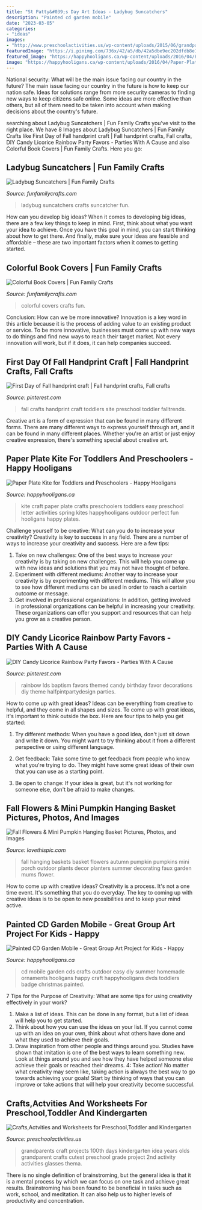 ```yaml
---
title: "St Patty&#039;s Day Art Ideas - Ladybug Suncatchers"
description: "Painted cd garden mobile"
date: "2023-03-05"
categories:
- "ideas"
images:
- "http://www.preschoolactivities.us/wp-content/uploads/2015/06/grandparents-day-craft-idea-for-kids-6.jpg"
featuredImage: "https://i.pinimg.com/736x/42/a5/db/42a5dbe9ec202dfdb8e16124b828a6d5.jpg"
featured_image: "https://happyhooligans.ca/wp-content/uploads/2016/04/Paper-Plate-Kite-craft-Happy-Hooligans-.jpg"
image: "https://happyhooligans.ca/wp-content/uploads/2016/04/Paper-Plate-Kite-craft-Happy-Hooligans-.jpg"
---
```



National security: What will be the main issue facing our country in the future?
The main issue facing our country in the future is how to keep our nation safe. Ideas for solutions range from more security cameras to finding new ways to keep citizens safe online. Some ideas are more effective than others, but all of them need to be taken into account when making decisions about the country's future.

	

		
searching about Ladybug Suncatchers | Fun Family Crafts you've visit to the right place. We have 8 Images about Ladybug Suncatchers | Fun Family Crafts like First Day of Fall handprint craft | Fall handprint crafts, Fall crafts, DIY Candy Licorice Rainbow Party Favors - Parties With A Cause and also Colorful Book Covers | Fun Family Crafts. Here you go:
		
    
## Ladybug Suncatchers | Fun Family Crafts

<img loading=lazy src="https://funfamilycrafts.com/wp-content/uploads/2017/02/ladybug-suncatcher.jpg" onerror="this.onerror=null;this.src='https://tse1.mm.bing.net/th?id=OIP.1-dLNaXmmRdWP98g0PWSwwHaJ4&amp;pid=15.1';" alt="Ladybug Suncatchers | Fun Family Crafts">

_Source: funfamilycrafts.com_

>ladybug suncatchers crafts suncatcher fun. 

	

How can you develop big ideas?
When it comes to developing big ideas, there are a few key things to keep in mind. First, think about what you want your idea to achieve. Once you have this goal in mind, you can start thinking about how to get there. And finally, make sure your ideas are feasible and affordable – these are two important factors when it comes to getting started.

    
## Colorful Book Covers | Fun Family Crafts

<img loading=lazy src="https://funfamilycrafts.com/wp-content/uploads/2012/08/bookcover19-600x448.jpeg" onerror="this.onerror=null;this.src='https://tse2.mm.bing.net/th?id=OIP.wcHfsBaGOTFndFLz1CMOEgHaFh&amp;pid=15.1';" alt="Colorful Book Covers | Fun Family Crafts">

_Source: funfamilycrafts.com_

>colorful covers crafts fun. 

	

Conclusion: How can we be more innovative?
Innovation is a key word in this article because it is the process of adding value to an existing product or service. To be more innovative, businesses must come up with new ways to do things and find new ways to reach their target market. Not every innovation will work, but if it does, it can help companies succeed.

    
## First Day Of Fall Handprint Craft | Fall Handprint Crafts, Fall Crafts

<img loading=lazy src="https://i.pinimg.com/736x/42/a5/db/42a5dbe9ec202dfdb8e16124b828a6d5.jpg" onerror="this.onerror=null;this.src='https://tse3.mm.bing.net/th?id=OIP.ff6CKdhx3t1GirXagVIE-AHaLH&amp;pid=15.1';" alt="First Day of Fall handprint craft | Fall handprint crafts, Fall crafts">

_Source: pinterest.com_

>fall crafts handprint craft toddlers site preschool toddler falltrends. 

	

Creative art is a form of expression that can be found in many different forms. There are many different ways to express yourself through art, and it can be found in many different places. Whether you're an artist or just enjoy creative expression, there's something special about creative art.

    
## Paper Plate Kite For Toddlers And Preschoolers - Happy Hooligans

<img loading=lazy src="https://happyhooligans.ca/wp-content/uploads/2016/04/Paper-Plate-Kite-craft-Happy-Hooligans-.jpg" onerror="this.onerror=null;this.src='https://tse1.mm.bing.net/th?id=OIP.pRAKreX5cSNrW_Agkzh2BgAAAA&amp;pid=15.1';" alt="Paper Plate Kite for Toddlers and Preschoolers - Happy Hooligans">

_Source: happyhooligans.ca_

>kite craft paper plate crafts preschoolers toddlers easy preschool letter activities spring kites happyhooligans outdoor perfect fun hooligans happy plates. 

	

Challenge yourself to be creative: What can you do to increase your creativity?
Creativity is key to success in any field. There are a number of ways to increase your creativity and success. Here are a few tips: 
1. Take on new challenges: One of the best ways to increase your creativity is by taking on new challenges. This will help you come up with new ideas and solutions that you may not have thought of before. 
2. Experiment with different mediums: Another way to increase your creativity is by experimenting with different mediums. This will allow you to see how different mediums can be used in order to reach a certain outcome or message. 
3. Get involved in professional organizations: In addition, getting involved in professional organizations can be helpful in increasing your creativity. These organizations can offer you support and resources that can help you grow as a creative person.

    
## DIY Candy Licorice Rainbow Party Favors - Parties With A Cause

<img loading=lazy src="https://i.pinimg.com/736x/6e/66/2e/6e662ecc2b7fb5bbb1e6705e8b462f4a.jpg" onerror="this.onerror=null;this.src='https://tse2.mm.bing.net/th?id=OIP.dvnKJ5zTUBtodaeYJeg-xgHaJ3&amp;pid=15.1';" alt="DIY Candy Licorice Rainbow Party Favors - Parties With A Cause">

_Source: pinterest.com_

>rainbow lds baptism favors themed candy birthday favor decorations diy theme halfpintpartydesign parties. 

	

How to come up with great ideas?
Ideas can be everything from creative to helpful, and they come in all shapes and sizes. To come up with great ideas, it's important to think outside the box. Here are four tips to help you get started:
1. Try different methods: When you have a good idea, don't just sit down and write it down. You might want to try thinking about it from a different perspective or using different language.

2. Get feedback: Take some time to get feedback from people who know what you're trying to do. They might have some great ideas of their own that you can use as a starting point.

3. Be open to change: If your idea is great, but it's not working for someone else, don't be afraid to make changes.

    
## Fall Flowers &amp; Mini Pumpkin Hanging Basket Pictures, Photos, And Images

<img loading=lazy src="http://www.lovethispic.com/uploaded_images/281513-Fall-Flowers-Mini-Pumpkin-Hanging-Basket.jpg" onerror="this.onerror=null;this.src='https://tse4.mm.bing.net/th?id=OIP.1m_vEy2_8JZfjLsjYq3GfQAAAA&amp;pid=15.1';" alt="Fall Flowers &amp; Mini Pumpkin Hanging Basket Pictures, Photos, and Images">

_Source: lovethispic.com_

>fall hanging baskets basket flowers autumn pumpkin pumpkins mini porch outdoor plants decor planters summer decorating faux garden mums flower. 

	

How to come up with creative ideas?
Creativity is a process. It's not a one time event. It's something that you do everyday. The key to coming up with creative ideas is to be open to new possibilities and to keep your mind active.

    
## Painted CD Garden Mobile - Great Group Art Project For Kids - Happy

<img loading=lazy src="https://cdn.happyhooligans.ca/wp-content/uploads/2018/07/CD-Garden-Mobile-Happy-Hooligans-.jpg" onerror="this.onerror=null;this.src='https://tse4.mm.bing.net/th?id=OIP.-dsIxt0sB12xKsbEknXN-wAAAA&amp;pid=15.1';" alt="Painted CD Garden Mobile - Great Group Art Project for Kids - Happy">

_Source: happyhooligans.ca_

>cd mobile garden cds crafts outdoor easy diy summer homemade ornaments hooligans happy craft happyhooligans dvds toddlers badge christmas painted. 

	

7 Tips for the Purpose of Creativity: What are some tips for using creativity effectively in your work?
1. Make a list of ideas. This can be done in any format, but a list of ideas will help you to get started.
2. Think about how you can use the ideas on your list. If you cannot come up with an idea on your own, think about what others have done and what they used to achieve their goals.
3. Draw inspiration from other people and things around you. Studies have shown that imitation is one of the best ways to learn something new. Look at things around you and see how they have helped someone else achieve their goals or reached their dreams.
4: Take action! No matter what creativity may seem like, taking action is always the best way to go towards achieving your goals! Start by thinking of ways that you can improve or take actions that will help your creativity become successful.

    
## Crafts,Actvities And Worksheets For Preschool,Toddler And Kindergarten

<img loading=lazy src="http://www.preschoolactivities.us/wp-content/uploads/2015/06/grandparents-day-craft-idea-for-kids-6.jpg" onerror="this.onerror=null;this.src='https://tse4.mm.bing.net/th?id=OIP.6k1Yzb6Gsl0lKIXVCB9DgwHaJ3&amp;pid=15.1';" alt="Crafts,Actvities and Worksheets for Preschool,Toddler and Kindergarten">

_Source: preschoolactivities.us_

>grandparents craft projects 100th days kindergarten idea years olds grandparent crafts cutest preschool grade project 2nd activity activities glasses thema. 

	

There is no single definition of brainstroming, but the general idea is that it is a mental process by which we can focus on one task and achieve great results. Brainstroming has been found to be beneficial in tasks such as work, school, and meditation. It can also help us to higher levels of productivity and concentration.

